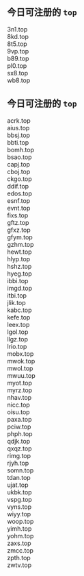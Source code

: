 
## 今日可注册的 `top`
>
3n1.top   
8kd.top   
8t5.top   
9vp.top   
b89.top   
pl0.top   
sx8.top   
wb8.top   


## 今日可注册的 `top`
>
acrk.top   
aius.top   
bbsj.top   
bbti.top   
bomh.top   
bsao.top   
capj.top   
cboj.top   
ckgo.top   
ddif.top   
edos.top   
esnf.top   
evnt.top   
fixs.top   
gftz.top   
gfxz.top   
gfym.top   
gzhm.top   
hewt.top   
hlyp.top   
hshz.top   
hyeg.top   
ibbi.top   
imgd.top   
itbi.top   
jlik.top   
kabc.top   
kefe.top   
leex.top   
lgol.top   
llgz.top   
lrio.top   
mobx.top   
mwok.top   
mwol.top   
mwuu.top   
myot.top   
myrz.top   
nhav.top   
nicc.top   
oisu.top   
paxa.top   
pciw.top   
phph.top   
qdjk.top   
qxqz.top   
rimg.top   
rjyh.top   
somn.top   
tdan.top   
ujat.top   
ukbk.top   
vspg.top   
vyns.top   
wiyy.top   
woop.top   
yimh.top   
yohm.top   
zaxs.top   
zmcc.top   
zpth.top   
zwtv.top   

